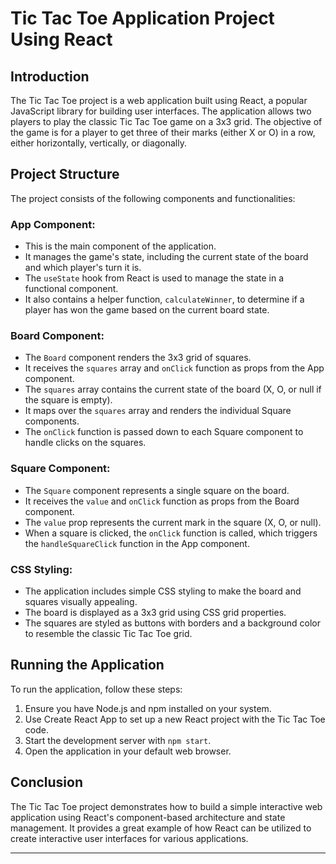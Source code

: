  

# Tic Tac Toe Application Project Using React

## Introduction

The Tic Tac Toe project is a web application built using React, a popular JavaScript library for building user interfaces. The application allows two players to play the classic Tic Tac Toe game on a 3x3 grid. The objective of the game is for a player to get three of their marks (either X or O) in a row, either horizontally, vertically, or diagonally.

## Project Structure

The project consists of the following components and functionalities:

### App Component:

- This is the main component of the application.
- It manages the game's state, including the current state of the board and which player's turn it is.
- The `useState` hook from React is used to manage the state in a functional component.
- It also contains a helper function, `calculateWinner`, to determine if a player has won the game based on the current board state.

### Board Component:

- The `Board` component renders the 3x3 grid of squares.
- It receives the `squares` array and `onClick` function as props from the App component.
- The `squares` array contains the current state of the board (X, O, or null if the square is empty).
- It maps over the `squares` array and renders the individual Square components.
- The `onClick` function is passed down to each Square component to handle clicks on the squares.

### Square Component:

- The `Square` component represents a single square on the board.
- It receives the `value` and `onClick` function as props from the Board component.
- The `value` prop represents the current mark in the square (X, O, or null).
- When a square is clicked, the `onClick` function is called, which triggers the `handleSquareClick` function in the App component.

### CSS Styling:

- The application includes simple CSS styling to make the board and squares visually appealing.
- The board is displayed as a 3x3 grid using CSS grid properties.
- The squares are styled as buttons with borders and a background color to resemble the classic Tic Tac Toe grid.

## Running the Application

To run the application, follow these steps:

1. Ensure you have Node.js and npm installed on your system.
2. Use Create React App to set up a new React project with the Tic Tac Toe code.
3. Start the development server with `npm start`.
4. Open the application in your default web browser.

## Conclusion

The Tic Tac Toe project demonstrates how to build a simple interactive web application using React's component-based architecture and state management. It provides a great example of how React can be utilized to create interactive user interfaces for various applications.

---

 
